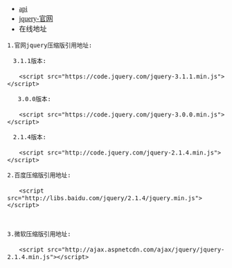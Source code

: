 <font face="Simsun" size=3>

- [api](https://api.jquery.com/on/)
- [jquery-官网](https://plugins.jquery.com/cookie/)
- 在线地址
~~~
1.官网jquery压缩版引用地址:

　3.1.1版本:

　　<script src="https://code.jquery.com/jquery-3.1.1.min.js"></script>

   3.0.0版本:

　　<script src="https://code.jquery.com/jquery-3.0.0.min.js"></script>

　2.1.4版本:

　　<script src="http://code.jquery.com/jquery-2.1.4.min.js"></script>

2.百度压缩版引用地址:

　　<script src="http://libs.baidu.com/jquery/2.1.4/jquery.min.js"></script>

 

3.微软压缩版引用地址:

　　<script src="http://ajax.aspnetcdn.com/ajax/jquery/jquery-2.1.4.min.js"></script>
~~~

</font>